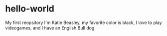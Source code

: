 # hello-world
My first reopsitory
 I'm Katie Beasley, my favorite color is black, I love to play videogames, and I have an English Bull dog.
